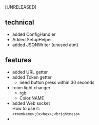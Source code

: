 [UNRELEASED]

## technical
 - added ConfigHandler
 - Added SetupHelper
 - added JSONWriter (unused atm)

## features
 - added URL getter
 - added Token getter
    - need button press within 30 seconds
 - room light changer
   - rgb
   - Color.NAME
 - added Web socket<br>
   How to use it:<br>
   `<roomName>;0x<hex>;<brightness>`
 - 

##     